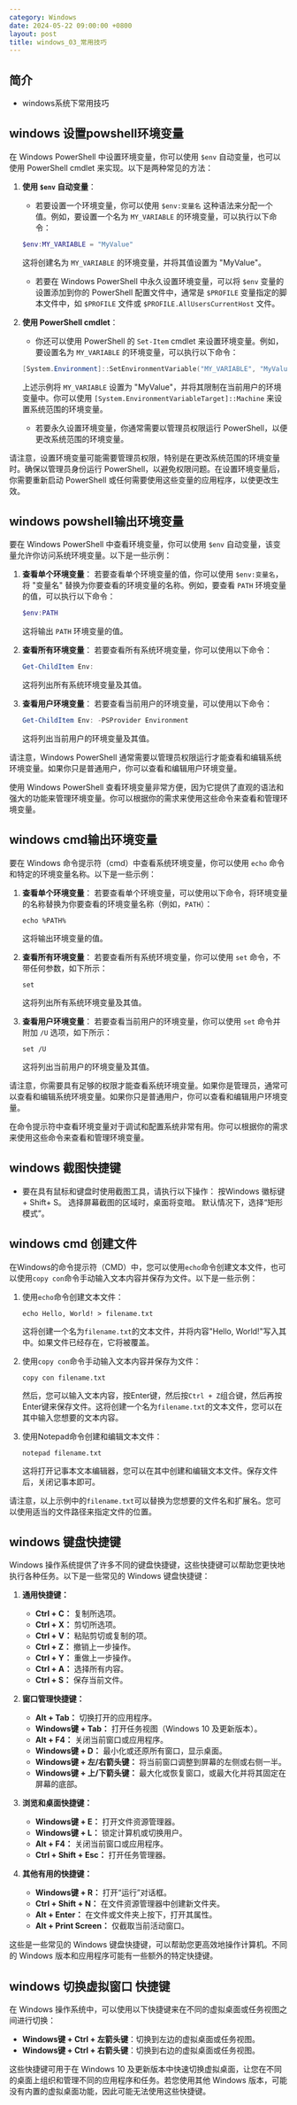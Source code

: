 ```yaml
---
category: Windows
date: 2024-05-22 09:00:00 +0800
layout: post
title: windows_03_常用技巧
---
```

## 简介

+ windows系统下常用技巧

## windows 设置powshell环境变量

在 Windows PowerShell 中设置环境变量，你可以使用 `$env` 自动变量，也可以使用 PowerShell cmdlet 来实现。以下是两种常见的方法：

1. **使用 `$env` 自动变量**：
   - 若要设置一个环境变量，你可以使用 `$env:变量名` 这种语法来分配一个值。例如，要设置一个名为 `MY_VARIABLE` 的环境变量，可以执行以下命令：

   ```powershell
   $env:MY_VARIABLE = "MyValue"
   ```

   这将创建名为 `MY_VARIABLE` 的环境变量，并将其值设置为 "MyValue"。

   - 若要在 Windows PowerShell 中永久设置环境变量，可以将 `$env` 变量的设置添加到你的 PowerShell 配置文件中，通常是 `$PROFILE` 变量指定的脚本文件中，如 `$PROFILE` 文件或 `$PROFILE.AllUsersCurrentHost` 文件。

2. **使用 PowerShell cmdlet**：
   - 你还可以使用 PowerShell 的 `Set-Item` cmdlet 来设置环境变量。例如，要设置名为 `MY_VARIABLE` 的环境变量，可以执行以下命令：

   ```powershell
   [System.Environment]::SetEnvironmentVariable("MY_VARIABLE", "MyValue", [System.EnvironmentVariableTarget]::User)
   ```

   上述示例将 `MY_VARIABLE` 设置为 "MyValue"，并将其限制在当前用户的环境变量中。你可以使用 `[System.EnvironmentVariableTarget]::Machine` 来设置系统范围的环境变量。

   - 若要永久设置环境变量，你通常需要以管理员权限运行 PowerShell，以便更改系统范围的环境变量。

请注意，设置环境变量可能需要管理员权限，特别是在更改系统范围的环境变量时。确保以管理员身份运行 PowerShell，以避免权限问题。在设置环境变量后，你需要重新启动 PowerShell 或任何需要使用这些变量的应用程序，以使更改生效。

## windows powshell输出环境变量

要在 Windows PowerShell 中查看环境变量，你可以使用 `$env` 自动变量，该变量允许你访问系统环境变量。以下是一些示例：

1. **查看单个环境变量**：
   若要查看单个环境变量的值，你可以使用 `$env:变量名`，将 "变量名" 替换为你要查看的环境变量的名称。例如，要查看 `PATH` 环境变量的值，可以执行以下命令：

   ```powershell
   $env:PATH
   ```

   这将输出 `PATH` 环境变量的值。

2. **查看所有环境变量**：
   若要查看所有系统环境变量，你可以使用以下命令：

   ```powershell
   Get-ChildItem Env:
   ```

   这将列出所有系统环境变量及其值。

3. **查看用户环境变量**：
   若要查看当前用户的环境变量，可以使用以下命令：

   ```powershell
   Get-ChildItem Env: -PSProvider Environment
   ```

   这将列出当前用户的环境变量及其值。

请注意，Windows PowerShell 通常需要以管理员权限运行才能查看和编辑系统环境变量。如果你只是普通用户，你可以查看和编辑用户环境变量。

使用 Windows PowerShell 查看环境变量非常方便，因为它提供了直观的语法和强大的功能来管理环境变量。你可以根据你的需求来使用这些命令来查看和管理环境变量。

## windows cmd输出环境变量

要在 Windows 命令提示符（cmd）中查看系统环境变量，你可以使用 `echo` 命令和特定的环境变量名称。以下是一些示例：

1. **查看单个环境变量**：
   若要查看单个环境变量，可以使用以下命令，将环境变量的名称替换为你要查看的环境变量名称（例如，`PATH`）：

   ```batch
   echo %PATH%
   ```

   这将输出环境变量的值。

2. **查看所有环境变量**：
   若要查看所有系统环境变量，你可以使用 `set` 命令，不带任何参数，如下所示：

   ```batch
   set
   ```

   这将列出所有系统环境变量及其值。

3. **查看用户环境变量**：
   若要查看当前用户的环境变量，你可以使用 `set` 命令并附加 `/U` 选项，如下所示：

   ```batch
   set /U
   ```

   这将列出当前用户的环境变量及其值。

请注意，你需要具有足够的权限才能查看系统环境变量。如果你是管理员，通常可以查看和编辑系统环境变量。如果你只是普通用户，你可以查看和编辑用户环境变量。

在命令提示符中查看环境变量对于调试和配置系统非常有用。你可以根据你的需求来使用这些命令来查看和管理环境变量。

## windows 截图快捷键

+ 要在具有鼠标和键盘时使用截图工具，请执行以下操作： 按Windows 徽标键‌+ Shift+ S。 选择屏幕截图的区域时，桌面将变暗。 默认情况下，选择“矩形模式”。

## windows cmd 创建文件

在Windows的命令提示符（CMD）中，您可以使用`echo`命令创建文本文件，也可以使用`copy con`命令手动输入文本内容并保存为文件。以下是一些示例：

1. 使用`echo`命令创建文本文件：

   ```
   echo Hello, World! > filename.txt
   ```

   这将创建一个名为`filename.txt`的文本文件，并将内容"Hello, World!"写入其中。如果文件已经存在，它将被覆盖。

2. 使用`copy con`命令手动输入文本内容并保存为文件：

   ```
   copy con filename.txt
   ```

   然后，您可以输入文本内容，按Enter键，然后按`Ctrl + Z`组合键，然后再按Enter键来保存文件。这将创建一个名为`filename.txt`的文本文件，您可以在其中输入您想要的文本内容。

3. 使用Notepad命令创建和编辑文本文件：

   ```
   notepad filename.txt
   ```

   这将打开记事本文本编辑器，您可以在其中创建和编辑文本文件。保存文件后，关闭记事本即可。

请注意，以上示例中的`filename.txt`可以替换为您想要的文件名和扩展名。您可以使用适当的文件路径来指定文件的位置。

## windows 键盘快捷键

Windows 操作系统提供了许多不同的键盘快捷键，这些快捷键可以帮助您更快地执行各种任务。以下是一些常见的 Windows 键盘快捷键：

1. **通用快捷键：**
   - **Ctrl + C：** 复制所选项。
   - **Ctrl + X：** 剪切所选项。
   - **Ctrl + V：** 粘贴剪切或复制的项。
   - **Ctrl + Z：** 撤销上一步操作。
   - **Ctrl + Y：** 重做上一步操作。
   - **Ctrl + A：** 选择所有内容。
   - **Ctrl + S：** 保存当前文件。

2. **窗口管理快捷键：**
   - **Alt + Tab：** 切换打开的应用程序。
   - **Windows键 + Tab：** 打开任务视图（Windows 10 及更新版本）。
   - **Alt + F4：** 关闭当前窗口或应用程序。
   - **Windows键 + D：** 最小化或还原所有窗口，显示桌面。
   - **Windows键 + 左/右箭头键：** 将当前窗口调整到屏幕的左侧或右侧一半。
   - **Windows键 + 上/下箭头键：** 最大化或恢复窗口，或最大化并将其固定在屏幕的底部。

3. **浏览和桌面快捷键：**
   - **Windows键 + E：** 打开文件资源管理器。
   - **Windows键 + L：** 锁定计算机或切换用户。
   - **Alt + F4：** 关闭当前窗口或应用程序。
   - **Ctrl + Shift + Esc：** 打开任务管理器。

4. **其他有用的快捷键：**
   - **Windows键 + R：** 打开“运行”对话框。
   - **Ctrl + Shift + N：** 在文件资源管理器中创建新文件夹。
   - **Alt + Enter：** 在文件或文件夹上按下，打开其属性。
   - **Alt + Print Screen：** 仅截取当前活动窗口。

这些是一些常见的 Windows 键盘快捷键，可以帮助您更高效地操作计算机。不同的 Windows 版本和应用程序可能有一些额外的特定快捷键。

## windows 切换虚拟窗口 快捷键

在 Windows 操作系统中，可以使用以下快捷键来在不同的虚拟桌面或任务视图之间进行切换：

- **Windows键 + Ctrl + 左箭头键**：切换到左边的虚拟桌面或任务视图。
- **Windows键 + Ctrl + 右箭头键**：切换到右边的虚拟桌面或任务视图。

这些快捷键可用于在 Windows 10 及更新版本中快速切换虚拟桌面，让您在不同的桌面上组织和管理不同的应用程序和任务。若您使用其他 Windows 版本，可能没有内置的虚拟桌面功能，因此可能无法使用这些快捷键。